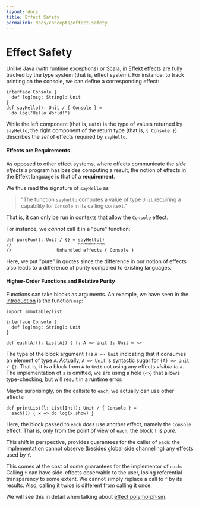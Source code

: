 ```yaml
---
layout: docs
title: Effect Safety
permalink: docs/concepts/effect-safety
---
```


# Effect Safety
Unlike Java (with runtime exceptions) or Scala, in Effekt effects are fully
tracked by the type system (that is, effect system). For instance, to track printing
on the console, we can define a corresponding effect:
```effekt
interface Console {
  def log(msg: String): Unit
}
def sayHello(): Unit / { Console } =
  do log("Hello World!")
```
While the left component (that is, `Unit`) is the type of values returned by
`sayHello`, the right component of the return type (that is, `{ Console }`)
describes the _set_ of effects required by `sayHello`.

#### Effects are Requirements
As opposed to other effect systems, where effects communicate the _side effects_
a program has besides computing a result, the notion of effects in the Effekt
language is that of a **requirement**.

We thus read the signature of `sayHello` as

> "The function `sayhello` computes a value of type `Unit` requiring a
> capability for `Console` in its calling context."

That is, it can only be run in contexts that allow the `Console` effect.

For instance, we _cannot_ call it in a "pure" function:
```effekt
def pureFun(): Unit / {} = sayHello()
//                         ^^^^^^^^^^
//                 Unhandled effects { Console }
```
Here, we put "pure" in quotes since the difference in our notion of effects also
leads to a difference of purity compared to existing languages.

#### Higher-Order Functions and Relative Purity
Functions can take blocks as arguments. An example, we have seen in the
[introduction](../) is the function `map`:

```effekt:reset:hide:prelude
import immutable/list
```
```effekt:hide
interface Console {
  def log(msg: String): Unit
}
```
```effekt
def each[A](l: List[A]) { f: A => Unit }: Unit = <>
```
The type of the block argument `f` is `A => Unit` indicating that it consumes an
element of type `A`. Actually, `A => Unit` is
syntactic sugar for `(A) => Unit / {}`. That is, it is a block from `A` to `Unit`
not using any effects _visible to `a`_. The implementation of `a` is omitted,
we are using a hole (`<>`) that allows type-checking, but will result in a
runtime error.

Maybe surprisingly, on the callsite to `each`, we actually can use other effects:
```
def printList(l: List[Int]): Unit / { Console } =
  each(l) { x => do log(x.show) }
```
Here, the block passed to `each` _does_ use another effect, namely the `Console`
effect.
That is, only from the point of view of `each`, the block `f` is _pure_.

This shift in perspective, provides guarantees for the caller of `each`: the
implementation cannot observe (besides global side channeling) any effects
used by `f`.

This comes at the cost of some guarantees for the implementor of `each`:
Calling `f` can have side-effects observable to the user, losing referential
transparency to some extent. We cannot simply replace a call to `f` by its
results. Also, calling it twice is different from calling it once.

We will see this in detail when talking about [effect polymorphism](effect-polymorphism).
